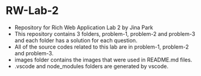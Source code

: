 # RW-Lab-2

- Repository for Rich Web Application Lab 2 by Jina Park
- This repository contains 3 folders, problem-1, problem-2 and problem-3 and each folder has a solution for each question. 
- All of the source codes related to this lab are in problem-1, problem-2 and problem-3.
- images folder contains the images that were used in README.md files.
- .vscode and node_modules folders are generated by vscode.